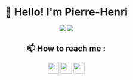 <h1 align="center">👋 Hello! I'm Pierre-Henri</h3>

<div align="center">
  <img src="https://readme.phbasin.vercel.app/api?username=PHBasin&hide_border=true&hide=stars&title_color=000000&show_icons=true&icon_color=000000">
  <img src="https://readme.phbasin.vercel.app/api/top-langs/?username=PHBasin&hide_border=true&layout=compact&title_color=000000">
</div>

<div align="center">
  <h2> 📫 How to reach me :</h2>
  <p>
    <a href="https://www.linkedin.com/in/pierrehenribasin/"><img height="30px" src="https://image.flaticon.com/icons/svg/1051/1051333.svg"></a>
    <span>     </span>
    <a href="mailto:basinpierrehenri@gmail.com"><img height="30px" src="https://image.flaticon.com/icons/svg/60/60543.svg"></a>
    <a href="https://www.facebook.com/pierrehenribasin"><img height="30px" src="https://image.flaticon.com/icons/svg/1051/1051309.svg"></a>
  </p>
</div>
